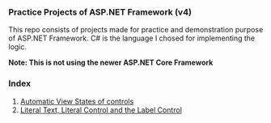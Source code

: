 ### Practice Projects of ASP.NET Framework (v4)
This repo consists of projects made for practice and demonstration purpose of ASP.NET Framework.
C# is the language I chosed for implementing the logic. 

**Note: This is not using the newer ASP.NET Core Framework**

### Index
1. [Automatic View States of controls](/FirstPage/)
2. [Literal Text, Literal Control and the Label Control](/LiteralControlAndText/)